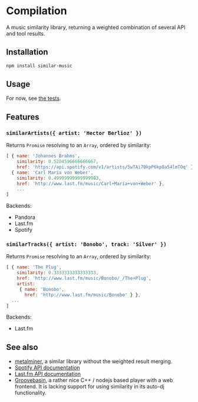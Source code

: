 # Compilation
A music similarity library, returning a weighted combination of several API and tool results.

## Installation

```bash
npm install similar-music
```

## Usage

For now, see [the tests](test/index.js).

## Features

### `similarArtists({ artist: 'Hector Berlioz' })`

Returns `Promise` resolving to an `Array`, ordered by similarity:

```javascript
[ { name: 'Johannes Brahms',
    similarity: 0.5204596666666667,
    href: 'https://api.spotify.com/v1/artists/5wTAi7QkpP6kp8a54lmTOq' },
  { name: 'Carl Maria von Weber',
    similarity: 0.49999999999999983,
    href: 'http://www.last.fm/music/Carl+Maria+von+Weber' },
	...
]
```

Backends:
- Pandora
- Last.fm
- Spotify

### `similarTracks({ artist: 'Bonobo', track: 'Silver' })`

Returns `Promise` resolving to an `Array`, ordered by similarity:

```javascript
[ { name: 'The Plug',
    similarity: 0.3333333333333333,
    href: 'http://www.last.fm/music/Bonobo/_/The+Plug',
    artist: 
     { name: 'Bonobo',
       href: 'http://www.last.fm/music/Bonobo' } },
  ...
]
```

Backends:
- Last.fm

## See also
- [metalminer](https://github.com/sjaak666/metalminer), a similar library
    without the weighted result merging.
- [Spotify API documentation](https://developer.spotify.com/web-api/)
- [Last.fm API documentation](http://www.last.fm/api/show/artist.getSimilar)
- [Groovebasin](https://github.com/andrewrk/groovebasin), a rather nice
    C++ / nodejs based player with a web frontend. It is lacking support for
    using similarity in its auto-dj functionality.
